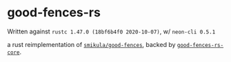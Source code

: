 # good-fences-rs

Written against `rustc 1.47.0 (18bf6b4f0 2020-10-07)`, w/ `neon-cli 0.5.1`

a rust reimplementation of [`smikula/good-fences`](https://github.com/smikula/good-fences), backed by [`good-fences-rs-core`](https://github.com/Adjective-Object/good-fences-rs-core).
